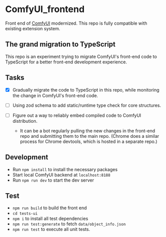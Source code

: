 # ComfyUI_frontend

Front end of [ComfyUI](https://github.com/comfyanonymous/ComfyUI) modernized. This repo is fully compatible with existing extension system.

## The grand migration to TypeScript

This repo is an experiment trying to migrate ComfyUI's front-end code to TypeScript for a better front-end development experience.

## Tasks

- [x] Gradually migrate the code to TypeScript in this repo, while monitoring the change
in ComfyUI's front-end code.
- [ ] Using zod schema to add static/runtime type check for core structures.
- [ ] Figure out a way to reliably embed compiled code to ComfyUI distribution.

  - It can be a bot regularly pulling the new changes in the front-end repo and submitting them to the main repo. (Chrome does a similar process for Chrome devtools, which is hosted in a separate repo.)


## Development

- Run `npm install` to install the necessary packages
- Start local ComfyUI backend at `localhost:8188`
- Run `npm run dev` to start the dev server

## Test

- `npm run build` to build the front end
- `cd tests-ui`
- `npm i` to install all test dependencies
- `npm run test:generate` to fetch `data/object_info.json`
- `npm run test` to execute all unit tests.
